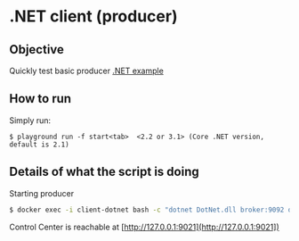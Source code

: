 # .NET client (producer)

## Objective

Quickly test basic producer [.NET example](https://github.com/confluentinc/confluent-kafka-dotnet/tree/master/examples/Producer)


## How to run


Simply run:

```
$ playground run -f start<tab>  <2.2 or 3.1> (Core .NET version, default is 2.1)
```

## Details of what the script is doing

Starting producer

```bash
$ docker exec -i client-dotnet bash -c "dotnet DotNet.dll broker:9092 dotnet-basic-producer"
```

Control Center is reachable at [http://127.0.0.1:9021](http://127.0.0.1:9021])